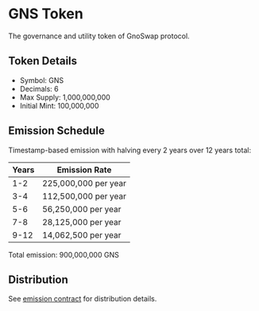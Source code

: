 # GNS Token

The governance and utility token of GnoSwap protocol.

## Token Details

- Symbol: GNS
- Decimals: 6
- Max Supply: 1,000,000,000
- Initial Mint: 100,000,000

## Emission Schedule

Timestamp-based emission with halving every 2 years over 12 years total:

| Years | Emission Rate |
| --- | --- |
| 1-2 | 225,000,000 per year |
| 3-4 | 112,500,000 per year |
| 5-6 | 56,250,000 per year |
| 7-8 | 28,125,000 per year |
| 9-12 | 14,062,500 per year |

Total emission: 900,000,000 GNS

## Distribution

See [emission contract](../emission) for distribution details.
